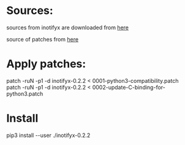 # Sources:

sources from inotifyx are downloaded from [here](https://launchpad.net/inotifyx/)

source of patches from [here](https://bugs.debian.org/cgi-bin/bugreport.cgi?bug=856283)

# Apply patches:

patch -ruN -p1 -d inotifyx-0.2.2 < 0001-python3-compatibility.patch\
patch -ruN -p1 -d inotifyx-0.2.2 < 0002-update-C-binding-for-python3.patch

# Install
pip3 install --user ./inotifyx-0.2.2
